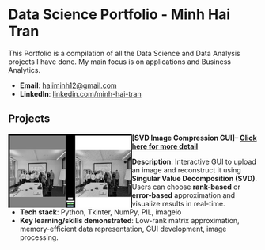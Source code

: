 # Data Science Portfolio - Minh Hai Tran
This Portfolio is a compilation of all the Data Science and Data Analysis projects I have done. My main focus is on applications and Business Analytics.

- **Email**: [haiiminh12@gmail.com](haiiminh12@gmail.com)
- **LinkedIn**: [linkedin.com/minh-hai-tran](https://www.linkedin.com/in/minh-hai-tran-19101b217/)

## Projects

<img align="left" width="250" height="150" src="https://github.com/minhhai1208/Portfolio-Data-Science/blob/main/Screenshot%202025-10-19%20090327.png"> **[SVD Image Compression GUI]– [Click here for more detail](https://github.com/minhhai1208/SVD-with-GUI)**


- **Description**: Interactive GUI to upload an image and reconstruct it using **Singular Value Decomposition (SVD)**. Users can choose **rank-based** or **error-based** approximation and visualize results in real-time.
- **Tech stack**: Python, Tkinter, NumPy, PIL, imageio
- **Key learning/skills demonstrated**: Low-rank matrix approximation, memory-efficient data representation, GUI development, image processing.




